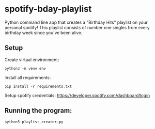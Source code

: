 # spotify-bday-playlist
Python command line app that creates a "Birthday Hits" playlist on your personal spotify! This playlist consists of number one
singles from every birthday week since you've been alive. 


## Setup
Create virtual environment: 
```
python3 -m venv env
```
Install all requirements: 
```
pip install -r requirements.txt
``` 
Setup spotify credentials:
https://developer.spotify.com/dashboard/login

## Running the program:
```
python3 playlist_creator.py
```

